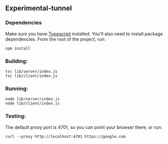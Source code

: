 ## Experimental-tunnel

### Dependencies

Make sure you have [Typescript](https://www.typescriptlang.org/download) installed. You'll also need to install package dependencies. From the root of the project, run:

    npm install 

### Building:

    tsc lib/server/index.js
    tsc lib/client/index.js

### Running:
    node lib/server/index.js
    node lib/client/index.js

### Testing:

The default proxy port is 4701, so you can point your browser there, or run:
    
    curl --proxy http://localhost:4701 https://google.com
